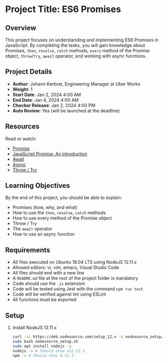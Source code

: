 # Project Title: ES6 Promises

## Overview

This project focuses on understanding and implementing ES6 Promises in JavaScript. By completing the tasks, you will gain knowledge about Promises, `then`, `resolve`, `catch` methods, `every` method of the Promise object, `throw`/`try`, `await` operator, and working with async functions.

## Project Details

- **Author**: Johann Kerbrat, Engineering Manager at Uber Works
- **Weight**: 1
- **Start Date**: Jan 2, 2024 4:00 AM
- **End Date**: Jan 4, 2024 4:00 AM
- **Checker Release**: Jan 2, 2024 4:00 PM
- **Auto Review**: Yes (will be launched at the deadline)

## Resources

Read or watch:

- [Promise](link-to-promise-doc)
- [JavaScript Promise: An introduction](link-to-promise-intro)
- [Await](link-to-await-doc)
- [Async](link-to-async-doc)
- [Throw / Try](link-to-throw-try-doc)

## Learning Objectives

By the end of this project, you should be able to explain:

- Promises (how, why, and what)
- How to use the `then`, `resolve`, `catch` methods
- How to use every method of the Promise object
- Throw / Try
- The `await` operator
- How to use an async function

## Requirements

- All files executed on Ubuntu 18.04 LTS using NodeJS 12.11.x
- Allowed editors: vi, vim, emacs, Visual Studio Code
- All files should end with a new line
- A `README.md` file at the root of the project folder is mandatory
- Code should use the `.js` extension
- Code will be tested using Jest with the command `npm run test`
- Code will be verified against lint using ESLint
- All functions must be exported

## Setup

1. Install NodeJS 12.11.x

   ```bash
   curl -sL https://deb.nodesource.com/setup_12.x -o nodesource_setup.sh
   sudo bash nodesource_setup.sh
   sudo apt install nodejs -y
   nodejs -v # Should show v12.11.1
   npm -v # Should show 6.11.3
